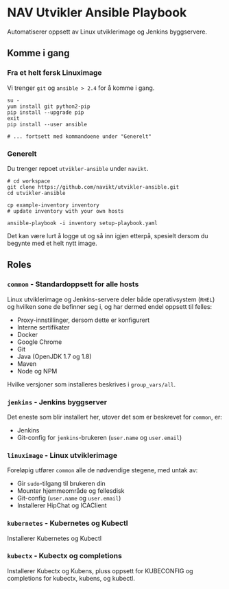 NAV Utvikler Ansible Playbook
=============================

Automatiserer oppsett av Linux utviklerimage og Jenkins byggservere.

## Komme i gang

### Fra et helt fersk Linuximage

Vi trenger `git` og `ansible > 2.4` for å komme i gang.

```
su - 
yum install git python2-pip
pip install --upgrade pip
exit
pip install --user ansible

# ... fortsett med kommandoene under "Generelt" 
```


### Generelt

Du trenger repoet `utvikler-ansible` under `navikt`.
```
# cd workspace
git clone https://github.com/navikt/utvikler-ansible.git
cd utvikler-ansible

cp example-inventory inventory
# update inventory with your own hosts

ansible-playbook -i inventory setup-playbook.yaml
```

Det kan være lurt å logge ut og så inn igjen etterpå, spesielt dersom du begynte med et helt nytt image.


## Roles

### `common` - Standardoppsett for alle hosts

Linux utviklerimage og Jenkins-servere deler både operativsystem (`RHEL`) og hvilken sone de befinner seg i, og har dermed endel oppsett til felles:

* Proxy-innstillinger, dersom dette er konfigurert
* Interne sertifikater
* Docker
* Google Chrome
* Git
* Java (OpenJDK 1.7 og 1.8)
* Maven
* Node og NPM

Hvilke versjoner som installeres beskrives i `group_vars/all`.

### `jenkins` - Jenkins byggserver

Det eneste som blir installert her, utover det som er beskrevet for `common`, er:

* Jenkins
* Git-config for `jenkins`-brukeren (`user.name` og `user.email`)

### `linuximage` - Linux utviklerimage

Foreløpig utfører `common` alle de nødvendige stegene, med untak av:

* Gir `sudo`-tilgang til brukeren din
* Mounter hjemmeområde og fellesdisk
* Git-config (`user.name` og `user.email`)
* Installerer HipChat og ICAClient

### `kubernetes` - Kubernetes og Kubectl

Installerer Kubernetes og Kubectl

### `kubectx` - Kubectx og completions

Installerer Kubectx og Kubens, pluss oppsett for KUBECONFIG og completions for kubectx, kubens, og kubectl.